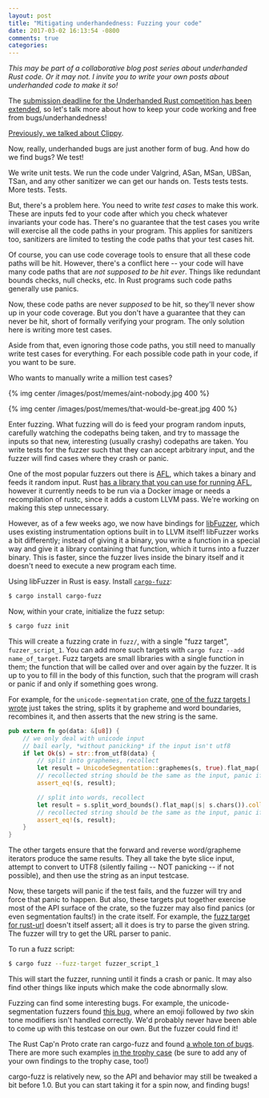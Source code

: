 ```yaml
---
layout: post
title: "Mitigating underhandedness: Fuzzing your code"
date: 2017-03-02 16:13:54 -0800
comments: true
categories: 
---
```


_This may be part of a collaborative blog post series about underhanded Rust code. Or it may not. I invite you to write your own posts about underhanded code to make it so!_

The [submission deadline for the Underhanded Rust competition has been extended][submit], so
let's talk more about how to keep your code working and free from bugs/underhandedness!

[Previously, we talked about Clippy][post-prev].


 [submit]: https://underhanded.rs/blog/2017/02/28/extending-submission-deadline.en-US.html
 [post-prev]: http://manishearth.github.io/blog/2017/01/21/mitigating-underhandedness-clippy/

Now, really, underhanded bugs are just another form of bug. And how do we find bugs? We test!

We write unit tests. We run the code under Valgrind, ASan, MSan, UBSan, TSan, and any other sanitizer
we can get our hands on. Tests tests tests. More tests. Tests.

But, there's a problem here. You need to write _test cases_ to make this work. These are inputs
fed to your code after which you check whatever invariants your code has. There's
no guarantee that the test cases you write will exercise all the code paths in your
program. This applies for sanitizers too, sanitizers are limited to testing the code paths
that your test cases hit.

Of course, you can use code coverage tools to ensure that all these code paths will be hit.
However, there's a conflict here -- your code will have many code paths that are
_not supposed to be hit ever_. Things like redundant bounds checks, null checks, etc.
In Rust programs such code paths generally use panics.

Now, these code paths are never _supposed_ to be hit, so they'll never show up in your
code coverage. But you don't have a guarantee that they can never be hit, short
of formally verifying your program. The only solution here is writing more test cases.

Aside from that, even ignoring those code paths, you still need to manually write
test cases for everything. For each possible code path in your code, if you want to
be sure.

Who wants to manually write a million test cases?

{% img center /images/post/memes/aint-nobody.jpg 400 %}

{% img center /images/post/memes/that-would-be-great.jpg 400 %}

Enter fuzzing. What fuzzing will do is feed your program random inputs, carefully watching the
codepaths being taken, and try to massage the inputs so that new, interesting (usually crashy)
codepaths are taken. You write tests for the fuzzer such that they can accept arbitrary input, and
the fuzzer will find cases where they crash or panic.

One of the most popular fuzzers out there is [AFL][afl], which takes a binary and feeds it random
input. Rust [has a library that you can use for running AFL][afl.rs], however it currently needs
to be run via a Docker image or needs a recompilation of rustc, since it adds a custom LLVM pass.
We're working on making this step unnecessary.

However, as of a few weeks ago, we now have bindings for [libFuzzer], which uses existing
instrumentation options built in to LLVM itself! libFuzzer works a bit differently; instead
of giving it a binary, you write a function in a special way and give it a library containing
that function, which it turns into a fuzzer binary. This is faster, since the fuzzer lives
inside the binary itself and it doesn't need to execute a new program each time.

Using libFuzzer in Rust is easy. Install [`cargo-fuzz`][cargo-fuzz]:

 [afl]: http://lcamtuf.coredump.cx/afl/
 [afl.rs]: https://github.com/rust-fuzz/afl.rs
 [libFuzzer]: http://llvm.org/docs/LibFuzzer.html
 [cargo-fuzz]: https://github.com/rust-fuzz/cargo-fuzz

```sh
$ cargo install cargo-fuzz
```

Now, within your crate, initialize the fuzz setup:

```sh
$ cargo fuzz init
```

This will create a fuzzing crate in `fuzz/`, with a single "fuzz target", `fuzzer_script_1`.
You can add more such targets with `cargo fuzz --add name_of_target`. Fuzz targets are small libraries
with a single function in them; the function that will be called over and over again by the fuzzer.
It is up to you to fill in the body of this function, such that the program will crash or panic
if and only if something goes wrong.

For example, for the `unicode-segmentation` crate, [one of the fuzz targets I wrote][unifuzz] just
takes the string, splits it by grapheme and word boundaries, recombines it, and then asserts that
the new string is the same.

```rust
pub extern fn go(data: &[u8]) {
    // we only deal with unicode input
    // bail early, *without panicking* if the input isn't utf8
    if let Ok(s) = str::from_utf8(data) {
        // split into graphemes, recollect
        let result = UnicodeSegmentation::graphemes(s, true).flat_map(|s| s.chars()).collect::<String>();
        // recollected string should be the same as the input, panic if not
        assert_eq!(s, result);

        // split into words, recollect
        let result = s.split_word_bounds().flat_map(|s| s.chars()).collect::<String>();
        // recollected string should be the same as the input, panic if not
        assert_eq!(s, result);
    }
}
```

The other targets ensure that the forward and reverse word/grapheme
iterators produce the same results. They all take the byte slice input, attempt to convert to UTF8
(silently failing  -- NOT panicking -- if not possible), and then use the string as an input
testcase.

Now, these targets will panic if the test fails, and the fuzzer will try and force that panic to
happen. But also, these targets put together exercise most of the API surface of the crate, so
the fuzzer may also find panics (or even segmentation faults!) in the crate itself. For example,
the [fuzz target for rust-url][urlfuzz] doesn't itself assert; all it does is try to parse the given
string. The fuzzer will try to get the URL parser to panic.

To run a fuzz script:

```sh
$ cargo fuzz --fuzz-target fuzzer_script_1
```

This will start the fuzzer, running until it finds a crash or panic. It may also
find other things like inputs which make the code abnormally slow.

Fuzzing can find some interesting bugs. For example, the unicode-segmentation
fuzzers found [this bug][unibug], where an emoji followed by _two_ skin tone modifiers
isn't handled correctly. We'd probably never have been able to come up with this testcase on our
own. But the fuzzer could find it!

The Rust Cap'n Proto crate ran cargo-fuzz and found [a whole ton of bugs][capnpbug]. There
are more such examples [in the trophy case][trophy] (be sure to add any of your own findings
to the trophy case, too!)


cargo-fuzz is relatively new, so the API and behavior may still be tweaked a bit before 1.0.
But you can start taking it for a spin now, and finding bugs!


 [unifuzz]: https://github.com/Manishearth/unicode-segmentation/blob/99b3636ef6b4d96c05644403c1c2eccba2c5f5db/fuzz/fuzzers/equality.rs
 [urlfuzz]: https://github.com/servo/rust-url/blob/3e5541e51e02d8acb10a6ea8ab174ba1bc23ce41/fuzz/fuzzers/parse.rs#L10
 [unibug]: https://github.com/unicode-rs/unicode-segmentation/issues/19
 [capnpbug]: https://dwrensha.github.io/capnproto-rust/2017/02/27/cargo-fuzz.html
 [trophy]: https://github.com/rust-fuzz/cargo-fuzz#trophy-case